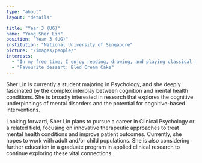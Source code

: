 ```yaml
---
type: "about"
layout: "details"

title: "Year 3 (UG)"
name: "Yong Sher Lin"
position: "Year 3 (UG)"
institution: "National University of Singapore"
picture: "/images/people/"
interests:
  - "In my free time, I enjoy reading, drawing, and playing classical music on the piano!"
  - "Favourite dessert: Bled Cream Cake"
---
```


Sher Lin is currently a student majoring in Psychology, and she deeply fascinated by the complex interplay between cognition and mental health conditions. She is broadly interested in research that explores the cognitive underpinnings of mental disorders and the potential for cognitive-based interventions.

Looking forward, Sher Lin plans to pursue a career in Clinical Psychology or a related field, focusing on innovative therapeutic approaches to treat mental health conditions and improve patient outcomes. Currently, she hopes to work with adult and/or child populations. She is also considering further education in a graduate program in applied clinical research to continue exploring these vital connections.
